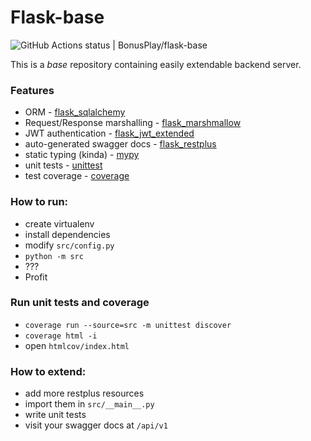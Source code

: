 # Flask-base

![GitHub Actions status | BonusPlay/flask-base](https://github.com/BonusPlay/flask-base/workflows/Python%20application/badge.svg)

This is a _base_ repository containing easily extendable backend server.

### Features
 - ORM - [flask_sqlalchemy](https://pypi.org/project/Flask-SQLAlchemy/)
 - Request/Response marshalling - [flask_marshmallow](https://pypi.org/project/flask-marshmallow/)
 - JWT authentication - [flask_jwt_extended](https://pypi.org/project/Flask-JWT-Extended/)
 - auto-generated swagger docs - [flask_restplus](https://pypi.org/project/flask-restplus/)
 - static typing (kinda) - [mypy](https://pypi.org/project/mypy/)
 - unit tests - [unittest](https://docs.python.org/3/library/unittest.html)
 - test coverage - [coverage](https://pypi.org/project/coverage/)
 
### How to run:
 - create virtualenv
 - install dependencies
 - modify `src/config.py`
 - `python -m src`
 - ???
 - Profit

### Run unit tests and coverage
 - `coverage run --source=src -m unittest discover`
 - `coverage html -i`
 - open `htmlcov/index.html`

### How to extend:
 - add more restplus resources
 - import them in `src/__main__.py`
 - write unit tests
 - visit your swagger docs at `/api/v1`

